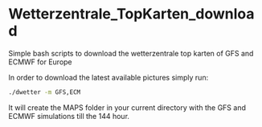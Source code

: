 # Wetterzentrale_TopKarten_download

Simple bash scripts to download the wetterzentrale top karten of GFS and ECMWF for Europe

In order to download the latest available pictures simply run:

```bash
./dwetter -m GFS,ECM 
```

It will create the MAPS folder in your current directory with the GFS and ECMWF simulations till the 144 hour. 

